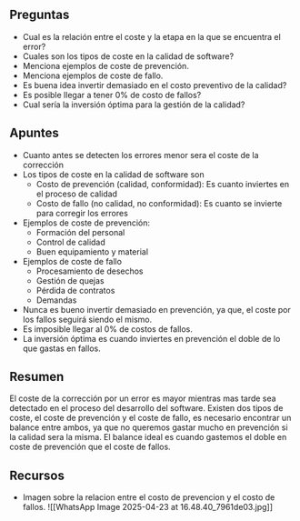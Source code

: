 ## Preguntas

- Cual es la relación entre el coste y la etapa en la que se encuentra el error?
- Cuales son los tipos de coste en la calidad de software?
- Menciona ejemplos de coste de prevención.
- Menciona ejemplos de coste de fallo.
- Es buena idea invertir demasiado en el costo preventivo de la calidad?
- Es posible llegar a tener 0% de costo de fallos?
- Cual sería la inversión óptima para la gestión de la calidad?

## Apuntes

- Cuanto antes se detecten los errores menor sera el coste de la corrección
- Los tipos de coste en la calidad de software son
	- Costo de prevención (calidad, conformidad): Es cuanto inviertes en el proceso de calidad
	- Costo de fallo (no calidad, no conformidad): Es cuanto se invierte para corregir los errores
- Ejemplos de coste de prevención:
	- Formación del personal
	- Control de calidad 
	- Buen equipamiento y material
- Ejemplos de coste de fallo
	- Procesamiento de desechos
	- Gestión de quejas
	- Pérdida de contratos
	- Demandas
- Nunca es bueno invertir demasiado en prevención, ya que, el coste por los fallos seguirá siendo el mismo.
- Es imposible llegar al 0% de costos de fallos.
- La inversión óptima es cuando inviertes en prevención el doble de lo que gastas en fallos.
  
## Resumen

El coste de la corrección por un error es mayor mientras mas tarde sea detectado en el proceso del desarrollo del software. Existen dos tipos de coste, el coste de prevención y el coste de fallo, es necesario encontrar un balance entre ambos, ya que no queremos gastar mucho en prevención si la calidad sera la misma. El balance ideal es cuando gastemos el doble en coste de prevención que el coste de fallos.

## Recursos

- Imagen sobre la relacion entre el costo de prevencion y el costo de fallos.
	![[WhatsApp Image 2025-04-23 at 16.48.40_7961de03.jpg]]
